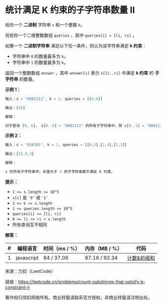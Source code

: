 # 统计满足 K 约束的子字符串数量 II

给你一个 **二进制** 字符串 `s` 和一个整数 `k`。

另给你一个二维整数数组 `queries` ，其中 `queries[i] = [li, ri]` 。

如果一个 **二进制字符串** 满足以下任一条件，则认为该字符串满足 **k 约束**：

- 字符串中 `0` 的数量最多为 `k`。
- 字符串中 `1` 的数量最多为 `k`。

返回一个整数数组 `answer` ，其中 `answer[i]` 表示 `s[li..ri]` 中满足 **k 约束** 的 **子字符串** 的数量。

**示例 1：**

``` javascript
输入：s = "0001111", k = 2, queries = [[0,6]]

输出：[26]

解释：

对于查询 [0, 6]， s[0..6] = "0001111" 的所有子字符串中，除 s[0..5] = "000111" 和 s[0..6] = "0001111" 外，其余子字符串都满足 k 约束。
```

**示例 2：**

``` javascript
输入：s = "010101", k = 1, queries = [[0,5],[1,4],[2,3]]

输出：[15,9,3]

解释：

s 的所有子字符串中，长度大于 3 的子字符串都不满足 k 约束。
```

**提示：**

- `1 <= s.length <= 10^5`
- `s[i]` 是 `'0'` 或 `'1'`
- `1 <= k <= s.length`
- `1 <= queries.length <= 10^5`
- `queries[i] == [li, ri]`
- `0 <= li <= ri < s.length`
- 所有查询互不相同

**解答：**

**#**|**编程语言**|**时间（ms / %）**|**内存（MB / %）**|**代码**
--|--|--|--|--
1|javascript|84 / 37.06|87.16 / 92.34|[计数&前缀和](./javascript/ac_v1.js)

来源：力扣（LeetCode）

链接：https://leetcode.cn/problems/count-substrings-that-satisfy-k-constraint-ii

著作权归领扣网络所有。商业转载请联系官方授权，非商业转载请注明出处。

